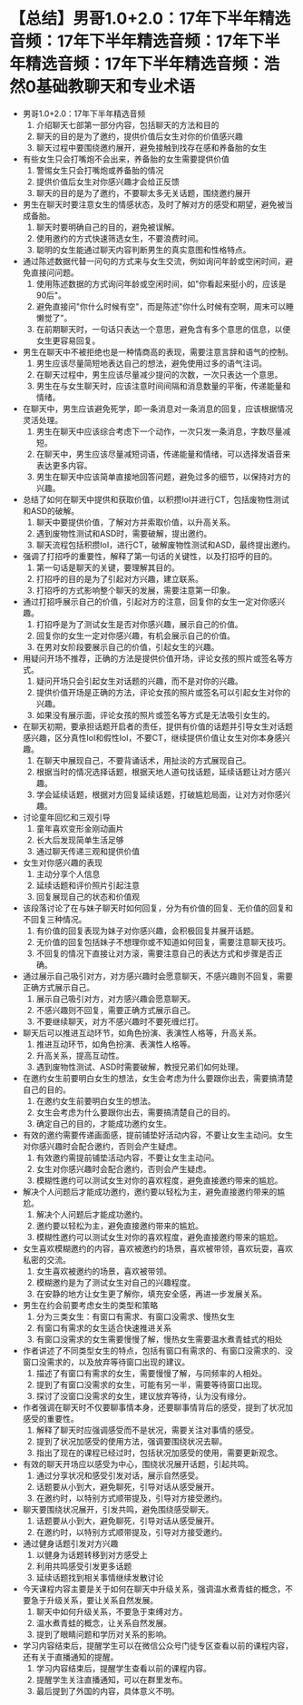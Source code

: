 # 【总结】男哥1.0+2.0：17年下半年精选音频：17年下半年精选音频：17年下半年精选音频：17年下半年精选音频：浩然0基础教聊天和专业术语

-   男哥1.0+2.0：17年下半年精选音频
    1.  介绍聊天七部第一部分内容，包括聊天的方法和目的
    2.  聊天的目的是为了邀约，提供价值后女生对你的价值感兴趣
    3.  聊天过程中要围绕邀约展开，避免接触到找存在感和养备胎的女生
-   有些女生只会打嘴炮不会出来，养备胎的女生需要提供价值
    1.  警惕女生只会打嘴炮或养备胎的情况
    2.  提供价值后女生对你感兴趣才会给正反馈
    3.  聊天的目的是为了邀约，不要聊太多无关话题，围绕邀约展开
-   男生在聊天时要注意女生的情感状态，及时了解对方的感受和期望，避免被当成备胎。
    1.  聊天时要明确自己的目的，避免被误解。
    2.  使用邀约的方式快速筛选女生，不要浪费时间。
    3.  聪明的女生能通过聊天内容判断男生的真实意图和性格特点。
-   通过陈述数据代替一问句的方式来与女生交流，例如询问年龄或空闲时间，避免直接问问题。
    1.  使用陈述数据的方式询问年龄或空闲时间，如"你看起来挺小的，应该是90后"。
    2.  避免直接问"你什么时候有空"，而是陈述"你什么时候有空啊，周末可以睡懒觉了"。
    3.  在前期聊天时，一句话只表达一个意思，避免含有多个意思的信息，以便女生更容易回复。
-   男生在聊天中不被拒绝也是一种情商高的表现，需要注意言辞和语气的控制。
    1.  男生应该尽量简短地表达自己的想法，避免使用过多的语气注词。
    2.  在聊天过程中，男生应该尽量减少提问的次数，一次只表达一个意思。
    3.  男生在与女生聊天时，应该注意时间间隔和消息数量的平衡，传递能量和情绪。
-   在聊天中，男生应该避免死学，即一条消息对一条消息的回复，应该根据情况灵活处理。
    1.  男生在聊天中应该综合考虑下一个动作，一次只发一条消息，字数尽量减短。
    2.  在聊天中，男生应该尽量减短词语，传递能量和情绪，可以选择发语音来表达更多内容。
    3.  男生在聊天中应该简单直接地回答问题，避免过多的细节，以保持对方的兴趣。
-   总结了如何在聊天中提供和获取价值，以积攒IoI并进行CT，包括废物性测试和ASD的破解。
    1.  聊天中要提供价值，了解对方并索取价值，以升高关系。
    2.  遇到废物性测试和ASD时，需要破解，提出邀约。
    3.  聊天流程包括积攒IoI，进行CT，破解废物性测试和ASD，最终提出邀约。
-   强调了打招呼的重要性，解释了第一句话的关键性，以及打招呼的目的。
    1.  第一句话是聊天的关键，要理解其目的。
    2.  打招呼的目的是为了引起对方兴趣，建立联系。
    3.  打招呼的方式影响整个聊天的发展，需要注意第一印象。
-   通过打招呼展示自己的价值，引起对方的注意，回复你的女生一定对你感兴趣。
    1.  打招呼是为了测试女生是否对你感兴趣，展示自己的价值。
    2.  回复你的女生一定对你感兴趣，有机会展示自己的价值。
    3.  在男对女阶段要展示自己的价值，引起女生的兴趣。
-   用疑问开场不推荐，正确的方法是提供价值开场，评论女孩的照片或签名等方式。
    1.  疑问开场只会引起女生对话题的兴趣，而不是对你的兴趣。
    2.  提供价值开场是正确的方法，评论女孩的照片或签名可以引起女生对你的兴趣。
    3.  如果没有展示面，评论女孩的照片或签名等方式是无法吸引女生的。
-   在聊天初期，要承担话题开启者的责任，提供有价值的话题并引导女生对话题感兴趣，区分真性IoI和假性IoI，不要CT，继续提供价值让女生对你本身感兴趣。
    1.  在聊天中展现自己，不要背诵话术，用扯淡的方式展现自己。
    2.  根据当时的情况选择话题，根据天地人道句找话题，延续话题让对方感兴趣。
    3.  学会延续话题，根据对方回复延续话题，打破尴尬局面，让对方对你感兴趣。
-   讨论童年回忆和三观引导
    1.  童年喜欢变形金刚动画片
    2.  长大后发现简单生活足够
    3.  通过聊天传递三观和提供价值
-   女生对你感兴趣的表现
    1.  主动分享个人信息
    2.  延续话题和评价照片引起注意
    3.  回复展现自己的状态和价值观
-   该段落讨论了在与妹子聊天时如何回复，分为有价值的回复、无价值的回复和不回复三种情况。
    1.  有价值的回复表现为妹子对你感兴趣，会积极回复并展开话题。
    2.  无价值的回复包括妹子不想理你或不知道如何回复，需要注意聊天技巧。
    3.  不回复的情况下直接让对方滚，需要注意自己的表达方式和步骤是否正确。
-   通过展示自己吸引对方，对方感兴趣时会愿意聊天，不感兴趣则不回复，需要正确方式展示自己。
    1.  展示自己吸引对方，对方感兴趣会愿意聊天。
    2.  不感兴趣则不回复，需要正确方式展示自己。
    3.  不要继续聊天，对方不感兴趣时不要死缠烂打。
-   聊天后可以推进互动环节，如角色扮演、表演性人格等，升高关系。
    1.  推进互动环节，如角色扮演、表演性人格等。
    2.  升高关系，提高互动性。
    3.  遇到废物性测试、ASD时需要破解，教授兄弟们如何处理。
-   在邀约女生前要明白女生的想法，女生会考虑为什么要跟你出去，需要搞清楚自己的目的。
    1.  在邀约女生前要明白女生的想法。
    2.  女生会考虑为什么要跟你出去，需要搞清楚自己的目的。
    3.  确定自己的目的，才能成功邀约女生。
-   有效的邀约需要传递画面感，提前铺垫好活动内容，不要让女生主动问。女生对你感兴趣时会配合邀约，否则会产生疑虑。
    1.  有效邀约需提前铺垫活动内容，不要让女生主动问。
    2.  女生对你感兴趣时会配合邀约，否则会产生疑虑。
    3.  模糊性邀约可以测试女生对你的喜欢程度，避免直接邀约带来的尴尬。
-   解决个人问题后才能成功邀约，邀约要以轻松为主，避免直接邀约带来的尴尬。
    1.  解决个人问题后才能成功邀约。
    2.  邀约要以轻松为主，避免直接邀约带来的尴尬。
    3.  模糊性邀约可以测试女生对你的喜欢程度，避免直接邀约带来的尴尬。
-   女生喜欢模糊邀约的内容，喜欢被邀约的场景，喜欢被带领，喜欢玩耍，喜欢私密的交流。
    1.  女生喜欢被邀约的场景，喜欢被带领。
    2.  模糊邀约是为了测试女生对自己的兴趣程度。
    3.  在安静的地方让女生更了解你，填充安全感，再进一步发展关系。
-   男生在约会前要考虑女生的类型和策略
    1.  分为三类女生：有窗口有需求、有窗口没需求、慢热女生
    2.  有窗口有需求的女生适合快速推进关系
    3.  有窗口没需求的女生需要慢慢了解，慢热女生需要温水煮青蛙式的相处
-   作者讲述了不同类型女生的特点，包括有窗口有需求的、有窗口没需求的、没窗口没需求的，以及放弃等待窗口出现的建议。
    1.  描述了有窗口有需求的女生，需要慢慢了解，与同频率的人相处。
    2.  提到了有窗口没需求的女生，可能有另一半，需要等待窗口出现。
    3.  探讨了没窗口没需求的女生，建议放弃等待，认为没有缘分。
-   作者强调在聊天时不仅要聊事情本身，还要聊事情背后的感受，提到了状况加感受的重要性。
    1.  解释了聊天时应强调感受而不是状况，需要关注对事情的感受。
    2.  提到了状况加感受的使用方法，强调要围绕状况去聊。
    3.  指出了现在的课程已经过时，包括状况加感受的使用，需要更新观念。
-   有效的聊天开场应以感受为中心，围绕状况展开话题，引起共鸣。
    1.  通过分享状况和感受引发对话，展示自然感受。
    2.  话题要从小到大，避免聊死，引导对话从感受展开。
    3.  在邀约时，以特别方式顺带提及，引导对方接受邀约。
-   聊天要围绕状况展开，引发共鸣，避免围绕感受聊天。
    1.  话题要从小到大，避免聊死，引导对话从感受展开。
    2.  在邀约时，以特别方式顺带提及，引导对方接受邀约。
-   通过健身话题引发对方兴趣
    1.  以健身为话题转移到对方感受上
    2.  利用共鸣感受引发更多话题
    3.  延续话题找到相关事情继续发散讨论
-   今天课程内容主要是关于如何在聊天中升级关系，强调温水煮青蛙的概念，不要急于升级关系，要让关系自然发展。
    1.  聊天中如何升级关系，不要急于束缚对方。
    2.  温水煮青蛙的概念，让关系自然发展。
    3.  提到了眼睛问题和学历对关系的影响。
-   学习内容结束后，提醒学生可以在微信公众号门徒专区查看以前的课程内容，还有关于直播通知的提醒。
    1.  学习内容结束后，提醒学生查看以前的课程内容。
    2.  提醒学生关注直播通知，可以在群里发布。
    3.  最后提到了外国的内容，具体意义不明。